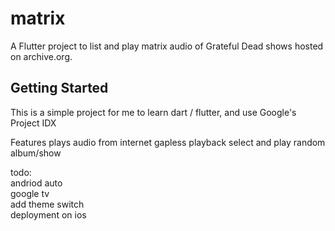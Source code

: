 # matrix

A Flutter project to list and play matrix audio of Grateful Dead shows hosted on archive.org.
## Getting Started

This is a simple project for me to learn dart / flutter, and use Google's Project IDX


Features
plays audio from internet
gapless playback
select and play random album/show

todo:<BR>
andriod auto<BR>
google tv<BR>
add theme switch<BR>
deployment on ios<BR>


